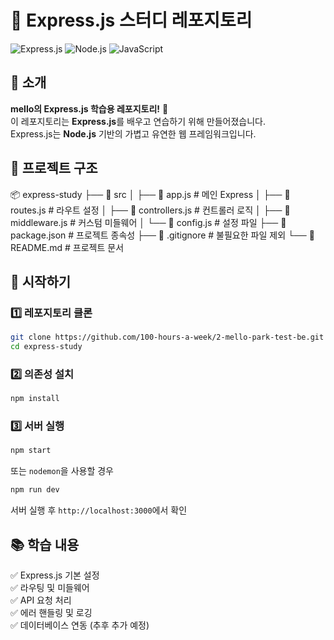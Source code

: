 # 🚀 Express.js 스터디 레포지토리

![Express.js](https://img.shields.io/badge/Express.js-000000?style=for-the-badge&logo=express&logoColor=white)
![Node.js](https://img.shields.io/badge/Node.js-339933?style=for-the-badge&logo=node.js&logoColor=white)
![JavaScript](https://img.shields.io/badge/JavaScript-F7DF1E?style=for-the-badge&logo=javascript&logoColor=black)

## 📌 소개
**mello의 Express.js 학습용 레포지토리!** 🎉  
이 레포지토리는 **Express.js**를 배우고 연습하기 위해 만들어졌습니다.  
Express.js는 **Node.js** 기반의 가볍고 유연한 웹 프레임워크입니다.

## 📂 프로젝트 구조

📦 express-study
├── 📁 src
│   ├── 📄 app.js          # 메인 Express
│   ├── 📄 routes.js       # 라우트 설정
│   ├── 📄 controllers.js  # 컨트롤러 로직
│   ├── 📄 middleware.js   # 커스텀 미들웨어
│   └── 📄 config.js       # 설정 파일
├── 📄 package.json        # 프로젝트 종속성
├── 📄 .gitignore          # 불필요한 파일 제외
└── 📄 README.md           # 프로젝트 문서


## 🚀 시작하기
### 1️⃣ 레포지토리 클론
```sh
git clone https://github.com/100-hours-a-week/2-mello-park-test-be.git
cd express-study
```
### 2️⃣ 의존성 설치
```sh
npm install
```
### 3️⃣ 서버 실행
```sh
npm start
```
또는 `nodemon`을 사용할 경우
```sh
npm run dev
```
서버 실행 후 `http://localhost:3000`에서 확인

## 📚 학습 내용
✅ Express.js 기본 설정  
✅ 라우팅 및 미들웨어  
✅ API 요청 처리  
✅ 에러 핸들링 및 로깅  
✅ 데이터베이스 연동 (추후 추가 예정)  